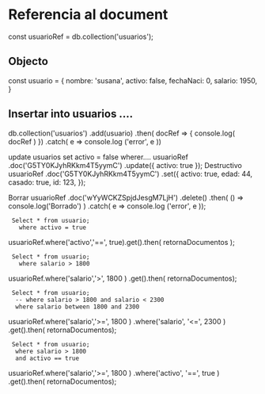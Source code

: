 # Referencia al document
const usuarioRef = db.collection('usuarios');

## Objecto
const usuario = {
    nombre: 'susana',
    activo: false,
    fechaNaci: 0,
    salario: 1950,
}

## Insertar into usuarios ....
db.collection('usuarios')
.add(usuario)
.then( docRef => {
    console.log( docRef )
})
.catch( e => console.log ('error', e ))

update usuarios set activo = false wherer....
usuarioRef
.doc('G5TY0KJyhRKkm4T5yymC')
.update({
    activo: true
});
Destructivo
usuarioRef
.doc('G5TY0KJyhRKkm4T5yymC')
.set({
    activo: true,
    edad: 44,
    casado: true,
    id: 123,
});

Borrar
usuarioRef
.doc('wYyWCKZSpjdJesgM7LjH')
.delete()
.then( () => console.log('Borrado') )
.catch( e => console.log ('error', e ));


     Select * from usuario;
       where activo = true


usuarioRef.where('activo','==', true).get().then( retornaDocumentos );


     Select * from usuario;
       where salario > 1800


usuarioRef.where('salario','>', 1800 )
           .get().then( retornaDocumentos);


     Select * from usuario;
      -- where salario > 1800 and salario < 2300
      where salario between 1800 and 2300


usuarioRef.where('salario','>=', 1800 )
          .where('salario', '<=', 2300 )
           .get().then( retornaDocumentos);


     Select * from usuario;
      where salario > 1800
      and activo == true


usuarioRef.where('salario','>=', 1800 )
          .where('activo', '==', true )
           .get().then( retornaDocumentos);